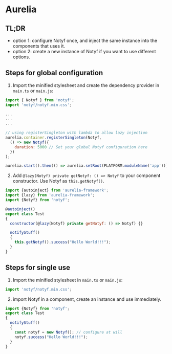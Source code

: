 # Aurelia

## TL;DR
* option 1: configure Notyf once, and inject the same instance into the components that uses it.
* option 2: create a new instance of Notyf if you want to use different options.

## Steps for global configuration

1. Import the minified stylesheet and create the dependency provider in `main.ts` or `main.js`:

```javascript
import { Notyf } from 'notyf';
import 'notyf/notyf.min.css';

...
...
...

// using registerSingleton with lambda to allow lazy injection
aurelia.container.registerSingleton(Notyf,
  () => new Notyf({
    duration: 5000 // Set your global Notyf configuration here
  })
);

aurelia.start().then(() => aurelia.setRoot(PLATFORM.moduleName('app')));
```

2. Add `@lazy(Notyf) private getNotyf: () => Notyf` to your component constructor. Use Notyf as `this.getNotyf()`.

```javascript
import {autoinject} from 'aurelia-framework';
import {lazy} from 'aurelia-framework';
import {Notyf} from 'notyf';

@autoinject()
export class Test
{
  constructor(@lazy(Notyf) private getNotyf: () => Notyf) {}

  notifyStuff()
  {
    this.getNotyf().success("Hello World!!!");
  }
}
```

## Steps for single use
1. Import the minified stylesheet in `main.ts` or `main.js`:
```javascript
import 'notyf/notyf.min.css';
```
2. import Notyf in a component, create an instance and use immediately.
```javascript
import {Notyf} from 'notyf';
export class Test
{
  notifyStuff()
  {
    const notyf = new Notyf(); // configure at will
    notyf.success("Hello World!!!");
  }
}
```